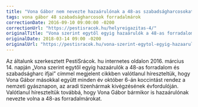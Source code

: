 ```yaml
---
title: "Vona Gábor nem nevezte hazaárulónak a 48-as szabadságharcosokat"
tags: vona gábor 48 szabadságharcosok forradalmárok
correctionDate: 2016-09-10 09:00:00 -0200
correctionUrl: "https://pestisracok.hu/helyreigazitas-4/"
originalTitle: "Vona szerint egytől egyig hazaárulók a 48-as forradalom-és szabadságharc ifjai!"
originalDate: 2018-03-14 09:00 -0200
originalUrl: "https://pestisracok.hu/vona-szerint-egytol-egyig-hazaarulok-48-forradalom-es-szabadsagharc-ifjai/"
---
```


Az általunk szerkesztett PestiSrácok. hu internetes oldalon 2016. március 14. napján „Vona szerint egytől egyig hazaárulók a 48-as forradalom és szabadságharc ifjai” címmel megjelent cikkben valótlanul híreszteltük, hogy Vona Gábor másokkal együtt minden év október 6-án koccintást rendez a nemzeti gyásznapon, az aradi tizenhármak kivégzésének évfordulóján. Valótlanul híreszteltük továbbá, hogy Vona Gábor bármikor is hazaárulónak nevezte volna a 48-as forradalmárokat.